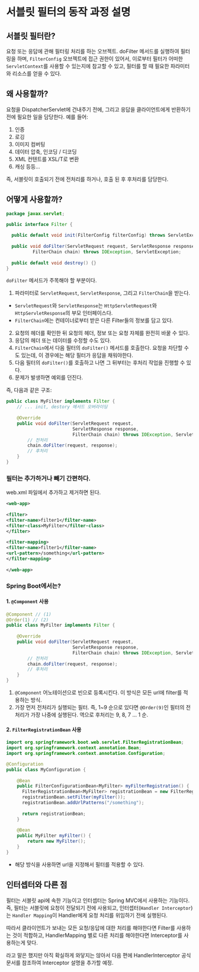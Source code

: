 # 서블릿 필터의 동작 과정 설명

## 서블릿 필터란?
요청 또는 응답에 관해 필터링 처리를 하는 오브젝트.
doFilter 메서드를 실행하여 필터링을 하며, `FilterConfig` 오브젝트에 접근 권한이 있어서,
이로부터 필터가 어떠한 `ServletContext`를 사용할 수 있는지에 참고할 수 있고,
필터를 할 때 필요한 파라미터와 리소스를 얻을 수 있다.

## 왜 사용할까?
요청을 DispatcherServlet에 건내주기 전에, 그리고 응답을 클라이언트에게 반환하기 전에 필요한 일을 담당한다.
예를 들어:
1. 인증
2. 로깅
3. 이미지 컴버팅
4. 데이터 압축, 인코딩 / 디코딩
5. XML 컨텐트를 XSL/T로 변환 
6. 캐싱 등등...

즉, 서블릿이 호출되기 전에 전처리를 하거나, 호출 된 후 후처리를 담당한다.

## 어떻게 사용할까?
```java
package javax.servlet;

public interface Filter {
    
  public default void init(FilterConfig filterConfig) throws ServletException {}
  
  public void doFilter(ServletRequest request, ServletResponse response,
          FilterChain chain) throws IOException, ServletException;
  
  public default void destroy() {}
}
```
`doFilter` 메서드가 주목해야 할 부분이다.
1. 파라미터로 `ServletRequest`, `ServletResponse`, 그리고 `FilterChain`을 받는다.
  * `ServletRequest`와 `ServletResponse`는 `HttpServletRequest`와 `HttpServletResponse`의 부모 인터페이스다.
  * `FilterChain`에는 컨테이너로부터 받은 다른 Filter들의 정보를 담고 있다.
2. 요청의 헤더를 확인한 뒤 요청의 헤더, 정보 또는 요청 자체를 완전히 바꿀 수 있다.
3. 응답의 헤더 또는 데이터를 수정할 수도 있다.
4. `FilterChain`에서 다음 필터의 `doFilter()` 메서드를 호출한다. 요청을 차단할 수도 있는데, 이 경우에는 해당 필터가 응답을 채워야한다.
5. 다음 필터의 `doFilter()`를 호출하고 나면 그 뒤부터는 후처리 작업을 진행할 수 있다.
6. 문제가 발생하면 예외를 던진다.

즉, 다음과 같은 구조:

```java
public class MyFilter implements Filter {
    // ... init, destory 메서드 오버라이딩
  
    @Override
    public void doFilter(ServletRequest request, 
                         ServletResponse response,
                         FilterChain chain) throws IOException, ServletException { 
        // 전처리
        chain.doFilter(request, response);
        // 후처리
    }
}
```

### 필터는 추가하거나 빼기 간편하다.
web.xml 파일에서 추가하고 제거하면 된다.
```xml
<web-app>  
  
<filter>  
<filter-name>filter1</filter-name>  
<filter-class>MyFilter</filter-class>  
</filter>  
   
<filter-mapping>  
<filter-name>filter1</filter-name>  
<url-pattern>/something</url-pattern>  
</filter-mapping>  
  
</web-app>  
```

### Spring Boot에서는?
#### 1. `@Component` 사용
```java
@Component // (1)
@Order(1) // (2)
public class MyFilter implements Filter {
  
    @Override
    public void doFilter(ServletRequest request,
                         ServletResponse response,
                         FilterChain chain) throws IOException, ServletException {
        // 전처리
        chain.doFilter(request, response);
        // 후처리
    }
}
```
1. `@Component` 어노테이션으로 빈으로 등록시킨다. 이 방식은 모든 url에 filter를 적용하는 방식.
2. 가장 먼저 전처리가 실행되는 필터. 즉, 1~9 순으로 있다면 `@Order(9)`인 필터의 전처리가 가장 나중에 실행된다. 역으로 후처리는 9, 8, 7 ... 1 순.

#### 2. `FilterRegistrationBean` 사용

```java
import org.springframework.boot.web.servlet.FilterRegistrationBean;
import org.springframework.context.annotation.Bean;
import org.springframework.context.annotation.Configuration;

@Configuration
public class MyConfiguration {
  
    @Bean
    public FilterConfigurationBean<MyFilter> myFilterRegistration() {
      FilterRegistrationBean<MyFilter> registrationBean = new FilterRegistrationBean<>();
      registrationBean.setFilter(myFilter());
      registrationBean.addUrlPatterns("/something");
      
      return registrationBean;
    }
    
    @Bean
    public MyFilter myFilter() {
        return new MyFilter();
    }
}
```
* 해당 방식을 사용하면 url을 지정해서 필터를 적용할 수 있다.

## 인터셉터와 다른 점
필터는 서블릿 api에 속한 기능이고 인터셉터는 Spring MVC에서 사용하는 기능이다.
즉, 필터는 서블릿에 요청이 전달되기 전에 사용되고, 인터셉터(`Handler Interceptor`)는
`Handler Mapping`이 Handler에게 요청 처리를 위임하기 전에 실행된다.

따라서 클라이언트가 보내는 모든 요청/응답에 대한 처리를 해야한다면 Filter를 사용하는 것이 적합하고,
HandlerMapping 별로 다른 처리를 해야한다면 Interceptor를 사용하는게 맞다.

라고 말은 했지만 아직 확실하게 와닿지는 않아서 다음 편에 HandlerInterceptor 공식 문서를 참조하여 Interceptor 설명을 추가할 예정.

